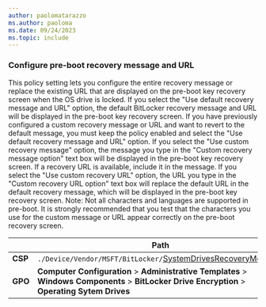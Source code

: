 ```yaml
---
author: paolomatarazzo
ms.author: paoloma
ms.date: 09/24/2023
ms.topic: include
---
```


### Configure pre-boot recovery message and URL

This policy setting lets you configure the entire recovery message or replace the existing URL that are displayed on the pre-boot key recovery screen when the OS drive is locked. If you select the "Use default recovery message and URL" option, the default BitLocker recovery message and URL will be displayed in the pre-boot key recovery screen. If you have previously configured a custom recovery message or URL and want to revert to the default message, you must keep the policy enabled and select the "Use default recovery message and URL" option. If you select the "Use custom recovery message" option, the message you type in the "Custom recovery message option" text box will be displayed in the pre-boot key recovery screen. If a recovery URL is available, include it in the message. If you select the "Use custom recovery URL" option, the URL you type in the "Custom recovery URL option" text box will replace the default URL in the default recovery message, which will be displayed in the pre-boot key recovery screen. Note: Not all characters and languages are supported in pre-boot. It is strongly recommended that you test that the characters you use for the custom message or URL appear correctly on the pre-boot recovery screen.

|  | Path |
|--|--|
| **CSP** | `./Device/Vendor/MSFT/BitLocker/`[SystemDrivesRecoveryMessage](/windows/client-management/mdm/bitlocker-csp#systemdrivesrecoverymessage) |
| **GPO** | **Computer Configuration** > **Administrative Templates** > **Windows Components** > **BitLocker Drive Encryption** > **Operating Sytem Drives** |
